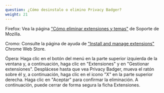 ```yaml
---
question: ¿Cómo desinstalo o elimino Privacy Badger?
weight: 21
---
```


Firefox: Vea la página ["Cómo eliminar extensiones y temas"](https://support.mozilla.org/en-US/kb/disable-or-remove-add-ons#w_how-to-remove-extensions-and-themes) de Soporte de Mozilla.

Cromo: Consulte la página de ayuda de ["Install and manage extensions"](https://support.google.com/chrome_webstore/answer/2664769?hl=en) Chrome Web Store.

Ópera: Haga clic en el botón del menú en la parte superior izquierda de la ventana y, a continuación, haga clic en "Extensiones" y en "Gestionar extensiones". Desplácese hasta que vea Privacy Badger, mueva el ratón sobre él y, a continuación, haga clic en el icono "X" en la parte superior derecha. Haga clic en "Aceptar" para confirmar la eliminación. A continuación, puede cerrar de forma segura la ficha Extensiones.